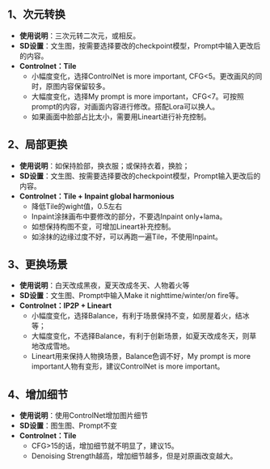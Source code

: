 ## 1、次元转换
- **使用说明**：三次元转二次元，或相反。
- **SD设置**：文生图，按需要选择要改的checkpoint模型，Prompt中输入更改后的内容。
- **Controlnet：Tile**
   + 小幅度变化，选择ControlNet is more important, CFG<5。更改画风的同时，原图内容保留较多。
   + 大幅度变化，选择My prompt is more important，CFG<7。可按照prompt的内容，对画面内容进行修改。搭配Lora可以换人。
   + 如果画面中脸部占比太小，需要用Lineart进行补充控制。

## 2、局部更换
- **使用说明**：如保持脸部，换衣服；或保持衣着，换脸；
- **SD设置**：文生图、按需要选择要改的checkpoint模型，Prompt输入更改后的内容。
- **Controlnet：Tile + Inpaint global harmonious**
   + 降低Tile的wight值，0.5左右
   + Inpaint涂抹画布中要修改的部分，不要选Inpaint only+lama。
   + 如想保持构图不变，可增加Lineart补充控制。
   + 如涂抹的边缘过度不好，可以再跑一遍Tile，不使用Inpaint。
 
## 3、更换场景
- **使用说明**：白天改成黑夜，夏天改成冬天、人物着火等
- **SD设置**：文生图、Prompt中输入Make it nighttime/winter/on fire等。
- **Controlnet：IP2P + Lineart**
   + 小幅度变化，选择Balance，有利于场景保持不变，如房屋着火，结冰等；
   + 大幅度变化，不选择Balance，有利于创新场景，如夏天改成冬天，则草地改成雪地。
   + Lineart用来保持人物换场景，Balance色调不好，My prompt is more important人物有变形，建议ControlNet is more important。

## 4、增加细节
- **使用说明**：使用ControlNet增加图片细节
- **SD设置**：图生图、Prompt不变
- **Controlnet：Tile**
   + CFG>15的话，增加细节就不明显了，建议15。
   + Denoising Strength越高，增加细节越多，但是对原画改变越大。

